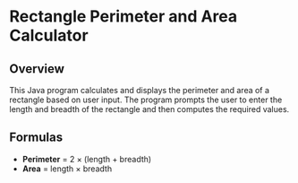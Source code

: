 # Rectangle Perimeter and Area Calculator

## Overview

This Java program calculates and displays the perimeter and area of a rectangle based on user input. The program prompts the user to enter the length and breadth of the rectangle and then computes the required values.

## Formulas

- **Perimeter** = 2 × (length + breadth)
- **Area** = length × breadth